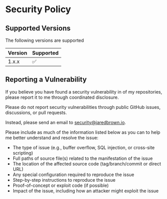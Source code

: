 # Security Policy

## Supported Versions

The following versions are supported

| Version | Supported          |
| ------- | ------------------ |
| 1.x.x   | :white_check_mark: |

## Reporting a Vulnerability

If you believe you have found a security vulnerability in of my repositories, please report it to me through coordinated disclosure.

Please do not report security vulnerabilities through public GitHub issues, discussions, or pull requests.

Instead, please send an email to security@jaredbrown.io.

Please include as much of the information listed below as you can to help me better understand and resolve the issue:

- The type of issue (e.g., buffer overflow, SQL injection, or cross-site scripting)
- Full paths of source file(s) related to the manifestation of the issue
- The location of the affected source code (tag/branch/commit or direct URL)
- Any special configuration required to reproduce the issue
- Step-by-step instructions to reproduce the issue
- Proof-of-concept or exploit code (if possible)
- Impact of the issue, including how an attacker might exploit the issue
